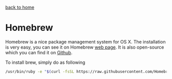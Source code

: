 [back to home](README.md)

# Homebrew

Homebrew is a nice package management system for OS X. The installation is very easy,
you can see it on Homebrew [web page](http://brew.sh/). It is also open-source which
you can find it on [Github](https://github.com/Homebrew/homebrew).

To install brew, simply do as following

```bash
/usr/bin/ruby -e "$(curl -fsSL https://raw.githubusercontent.com/Homebrew/install/master/install)"
```
